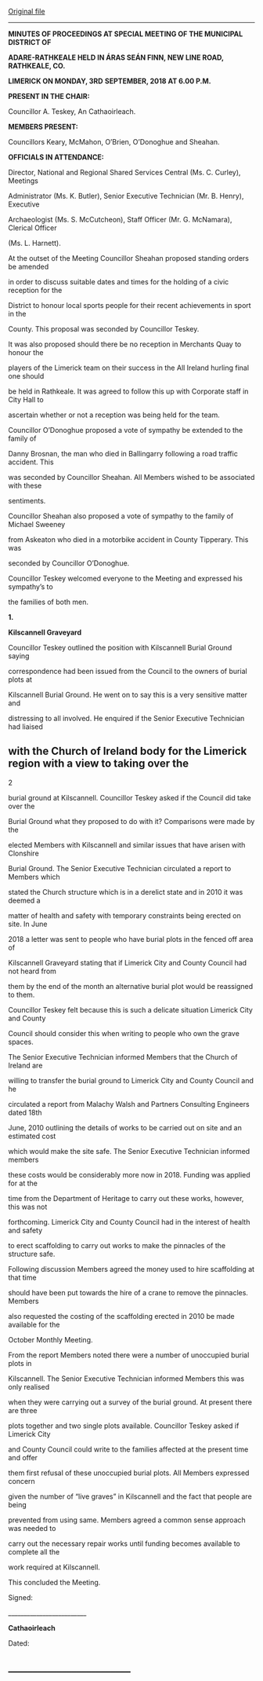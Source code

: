 [Original file](https://www.limerick.ie/sites/default/files/media/documents/2018-10/01%20%28a%29%20Minutes%203rd%20September%2C%202018%20v2_0.pdf)

---
**MINUTES OF PROCEEDINGS AT SPECIAL MEETING OF THE MUNICIPAL DISTRICT OF**

**ADARE-RATHKEALE HELD IN ÁRAS SEÁN FINN, NEW LINE ROAD, RATHKEALE, CO.**

**LIMERICK ON MONDAY, 3RD** **SEPTEMBER, 2018 AT 6.00 P.M.**

**PRESENT IN THE CHAIR:**

Councillor A. Teskey, An Cathaoirleach.

**MEMBERS PRESENT:**

Councillors Keary, McMahon, O’Brien, O’Donoghue and Sheahan.

**OFFICIALS IN ATTENDANCE:**

Director, National and Regional Shared Services Central (Ms. C. Curley), Meetings

Administrator (Ms. K. Butler), Senior Executive Technician (Mr. B. Henry), Executive

Archaeologist (Ms. S. McCutcheon), Staff Officer (Mr. G. McNamara), Clerical Officer

(Ms. L. Harnett).

At the outset of the Meeting Councillor Sheahan proposed standing orders be amended

in order to discuss suitable dates and times for the holding of a civic reception for the

District to honour local sports people for their recent achievements in sport in the

County. This proposal was seconded by Councillor Teskey.

It was also proposed should there be no reception in Merchants Quay to honour the

players of the Limerick team on their success in the All Ireland hurling final one should

be held in Rathkeale. It was agreed to follow this up with Corporate staff in City Hall to

ascertain whether or not a reception was being held for the team.

Councillor O’Donoghue proposed a vote of sympathy be extended to the family of

Danny Brosnan, the man who died in Ballingarry following a road traffic accident. This

was seconded by Councillor Sheahan. All Members wished to be associated with these

sentiments.

Councillor Sheahan also proposed a vote of sympathy to the family of Michael Sweeney

from Askeaton who died in a motorbike accident in County Tipperary. This was

seconded by Councillor O’Donoghue.

Councillor Teskey welcomed everyone to the Meeting and expressed his sympathy’s to

the families of both men.

**1.**

**Kilscannell Graveyard**

Councillor Teskey outlined the position with Kilscannell Burial Ground saying

correspondence had been issued from the Council to the owners of burial plots at

Kilscannell Burial Ground. He went on to say this is a very sensitive matter and

distressing to all involved. He enquired if the Senior Executive Technician had liaised

with the Church of Ireland body for the Limerick region with a view to taking over the
---
2

burial ground at Kilscannell. Councillor Teskey asked if the Council did take over the

Burial Ground what they proposed to do with it? Comparisons were made by the

elected Members with Kilscannell and similar issues that have arisen with Clonshire

Burial Ground. The Senior Executive Technician circulated a report to Members which

stated the Church structure which is in a derelict state and in 2010 it was deemed a

matter of health and safety with temporary constraints being erected on site. In June

2018 a letter was sent to people who have burial plots in the fenced off area of

Kilscannell Graveyard stating that if Limerick City and County Council had not heard from

them by the end of the month an alternative burial plot would be reassigned to them.

Councillor Teskey felt because this is such a delicate situation Limerick City and County

Council should consider this when writing to people who own the grave spaces.

The Senior Executive Technician informed Members that the Church of Ireland are

willing to transfer the burial ground to Limerick City and County Council and he

circulated a report from Malachy Walsh and Partners Consulting Engineers dated 18th

June, 2010 outlining the details of works to be carried out on site and an estimated cost

which would make the site safe. The Senior Executive Technician informed members

these costs would be considerably more now in 2018. Funding was applied for at the

time from the Department of Heritage to carry out these works, however, this was not

forthcoming. Limerick City and County Council had in the interest of health and safety

to erect scaffolding to carry out works to make the pinnacles of the structure safe.

Following discussion Members agreed the money used to hire scaffolding at that time

should have been put towards the hire of a crane to remove the pinnacles. Members

also requested the costing of the scaffolding erected in 2010 be made available for the

October Monthly Meeting.

From the report Members noted there were a number of unoccupied burial plots in

Kilscannell. The Senior Executive Technician informed Members this was only realised

when they were carrying out a survey of the burial ground. At present there are three

plots together and two single plots available. Councillor Teskey asked if Limerick City

and County Council could write to the families affected at the present time and offer

them first refusal of these unoccupied burial plots. All Members expressed concern

given the number of “live graves” in Kilscannell and the fact that people are being

prevented from using same. Members agreed a common sense approach was needed to

carry out the necessary repair works until funding becomes available to complete all the

work required at Kilscannell.

This concluded the Meeting.

Signed:

\_\_\_\_\_\_\_\_\_\_\_\_\_\_\_\_\_\_\_\_\_\_\_\_\_

**Cathaoirleach**

Dated:

\_\_\_\_\_\_\_\_\_\_\_\_\_\_\_\_\_\_\_\_\_\_\_\_\_
---
